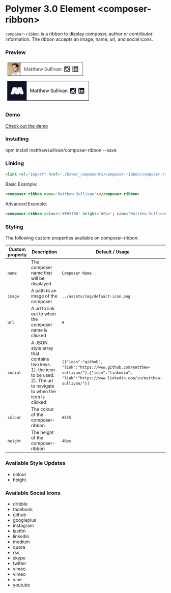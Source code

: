 # Polymer 3.0 Element \<composer-ribbon\>

`composer-ribbon` is a ribbon to display composer, author or contributor information. The ribbon accepts an image, name, url, and social icons.


### Preview
<img src="https://github.com/matthewsullivan/composer-ribbon/blob/master/assets/img/ribbon-preview-01.png" width="251" height="55">
<img src="https://github.com/matthewsullivan/composer-ribbon/blob/master/assets/img/ribbon-preview-02.png" width="269" height="76">

### Demo
[Check out the demo](https://matthewsullivan.github.io/composer-ribbon/demo/)

### Installing

npm install matthewsullivan/composer-ribbon --save

### Linking
```html
<link rel="import" href="./bower_components/composer-ribbon/composer-ribbon.html">
```

Basic Example:

```html
<composer-ribbon name='Matthew Sullivan'></composer-ribbon>
```

Advanced Example:

```html
<composer-ribbon colour='#E65100' height='60px'; name='Matthew Sullivan' image='https://tinyurl.com/yczquxhc' url="https://www.matthewsullivan.media/" social='[{"icon":"github", "link":"https://www.github.com/matthew-sullivan/"},{"icon":"linkedin", "link":"https://www.linkedin.com/in/matthew-sullivan/"}]'></composer-ribbon>
```

### Styling

The following custom properties available on composer-ribbon:

| Custom property | Description | Default / Usage |
| --- | --- | --- |
| `name` | The composer name that will be displayed | `Composer Name` |
| `image` | A path to an image of the composer | `../assets/img/defualt-icon.png` |
| `url` | A url to link out to when the composer name is clicked | `#` |
| `social` | A JSON style array that contains two keys. 1). the icon to be used. 2). The url to navigate to when the icon is clicked | `[{"icon":"github", "link":"https://www.github.com/matthew-sullivan/"},{"icon":"linkedin", "link":"https://www.linkedin.com/in/matthew-sullivan/"}]` |
| `colour` | The colour of the composer-ribbon | `#555` |
| `height` | The height of the composer-ribbon | `40px` |

### Available Style Updates
- colour
- height

### Available Social Icons
- dribble
- facebook
- github
- googleplus
- instagram
- lastfm
- linkedin
- medium
- quora
- rss
- skype
- twitter
- vimeo
- vimeo
- vine
- youtube

